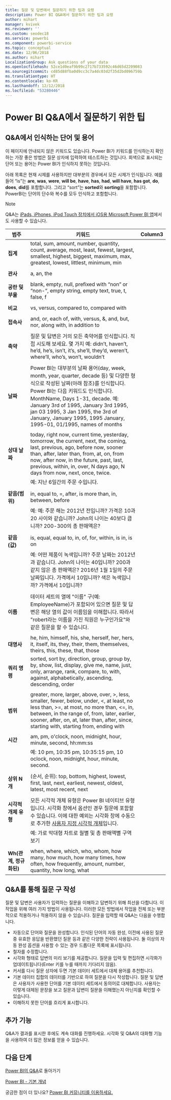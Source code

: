 ```yaml
---
title: 질문 및 답변에서 질문하기 위한 팁과 요령
description: Power BI Q&A에서 질문하기 위한 팁과 요령
author: mihart
manager: kvivek
ms.reviewer: ''
ms.custom: seodec18
ms.service: powerbi
ms.component: powerbi-service
ms.topic: conceptual
ms.date: 12/06/2018
ms.author: mihart
LocalizationGroup: Ask questions of your data
ms.openlocfilehash: 52ce1d0eaf9b99c2717b733592c46d65d2209083
ms.sourcegitcommit: cd85d88fba0d9cc3c7a4dc03d2f35d2bd096759b
ms.translationtype: HT
ms.contentlocale: ko-KR
ms.lasthandoff: 12/12/2018
ms.locfileid: "53280446"
---
```

# <a name="tips-for-asking-questions-in-power-bi-qa"></a>Power BI Q&A에서 질문하기 위한 팁
## <a name="words-and-terminology-that-qa-recognizes"></a>Q&A에서 인식하는 단어 및 용어
이 페이지에 안내되지 않은 키워드도 있습니다.  Power BI가 키워드를 인식하는지 확인하는 가장 좋은 방법은 질문 상자에 입력하여 테스트하는 것입니다.  회색으로 표시되는 단어 또는 용어는 Power BI가 인식하지 못하는 것입니다.

아래 목록은 현재 시제를 사용하지만 대부분의 경우에서 모든 시제가 인식됩니다. 예를 들어 “is”는 **are**, **was**, **were**, **will be**, **have**, **has**, **had**, **will have**, **has got**, **do**, **does**, **did**를 포함합니다.  그리고 “sort”는 **sorted**와 **sorting**을 포함합니다.  PowerBI는 단어의 단수와 복수를 모두 인식하고 포함합니다. 

> [!NOTE]
> Q&A는 [iPads, iPhones, iPod Touch 장치에서 iOS용 Microsoft Power BI 앱](mobile/mobile-apps-ios-qna.md)에서도 사용할 수 있습니다.
>  


|범주  |키워드  |Column3  |
|---------|---------|---------|
|**집계**     | total, sum, amount, number, quantity, count, average, most, least, fewest, largest, smallest, highest, biggest, maximum, max, greatest, lowest, littlest, minimum, min          |
|     |         |         
**관사**     |  a, an, the              |
|     |         |         
|**공란 및 부울**     |   blank, empty, null, prefixed with “non” or “non-“, empty string, empty text, true, t, false, f          |
|     |         |         |
|**비교**     |   vs, versus, compared to, compared with            |
|     |         |         |
|**접속사**     |  and, or, each of, with, versus, &, and, but, nor, along with, in addition to       |         
|          |         |
|**축약**     |  질문 및 답변은 거의 모든 축약어를 인식합니다. 직접 시도해 보세요.  몇 가지 예: didn’t, haven’t, he’d, he’s, isn’t, it’s, she’ll, they’d, weren’t, where’ll, who’s, won’t, wouldn’t          |
|        |         |
|**날짜**     |       Power BI는 대부분의 날짜 용어(day, week, month, year, quarter, decade 등) 및 다양한 형식으로 작성된 날짜(아래 참조)를 인식합니다. Power BI는 다음 키워드도 인식합니다. MonthName, Days 1-31, decade. 예: January 3rd of 1995, January 3rd 1995, jan 03 1995, 3 Jan 1995, the 3rd of January, January 1995, 1995 January, 1995-01, 01/1995, names of months         |
|        |         |
|**상대 날짜**     |   today, right now, current time, yesterday, tomorrow, the current, next, the coming, last, previous, ago, before now, sooner than, after, later than, from, at, on, from now, after now, in the future, past, last, previous, within, in, over, N days ago, N days from now, next, once, twice.|
|    |  예: 지난 6일간의 주문 수입니다.  |            |
|        |         |
|**같음(범위)**     |   in, equal to, =, after, is more than, in, between, before  |
|  |예: 예: 주문 해는 2012년 전입니까? 가격은 10과 20 사이와 같습니까? John의 나이는 40보다 큽니까? 200-300의 총 판매액은?              |
|        |         |
|**같음(값)**     |   is, equal, equal to, in, of, for, within, is in, is on |
|   | 예: 어떤 제품이 녹색입니까? 주문 날짜는 2012년과 같습니다. John의 나이는 40입니까? 200과 같지 않은 총 판매액은? 2016년 1월 1일의 주문 날짜입니다. 가격에서 10입니까? 색은 녹색입니까? 가격에서 10입니까?              |
|        |         |
|**이름**     |       데이터 세트의 열에 "이름" 구(예: EmployeeName)가 포함되어 있으면 질문 및 답변은 해당 열의 값이 이름임을 이해합니다. 따라서 "robert라는 이름을 가진 직원은 누구인가요"와 같은 질문을 할 수 있습니다.          |
|        |         |
**대명사**  | he, him, himself, his, she, herself, her, hers, it, itself, its, they, their, them, themselves, theirs, this, these, that, those
|**쿼리 명령**     |    sorted, sort by, direction, group, group by, by, show, list, display, give me, name, just, only, arrange, rank, compare, to, with, against, alphabetically, ascending, descending, order             |
|        |         |
|**범위**     |      greater, more, larger, above, over, >, less, smaller, fewer, below, under, <,  at least, no less than, >=, at most, no more than, <=, in, between, in the range of, from, later, earlier, sooner, after, on, at, later than, after, since, starting with, starting from, ending with           |
|        |         |
**시간**  |am, pm, o'clock, noon, midnight, hour, minute, second, hh:mm:ss  |
|  |  예: 10 pm, 10:35 pm, 10:35:15 pm, 10 oclock, noon, midnight, hour, minute, second.  |
|  |  |
|**상위 N개**     |     (순서, 순위): top, bottom, highest, lowest, first, last, next, earliest, newest, oldest, latest, most recent, next            |
|        |         |
|**시각적 개체 유형**     |  모든 시각적 개체 유형은 Power BI 네이티브 유형입니다.  시각화 창에서 옵션인 경우 질문에 포함할 수 있습니다.  이에 대한 예외는 시각화 창에 수동으로 추가한 [사용자 지정 시각적 개체](../power-bi-custom-visuals.md)입니다.  |
|  |  예: 가로 막대형 차트로 월별 및 총 판매액별 구역 보기               |
|        |         |
|**Wh(관계, 정규화된)**  | when, where, which, who, whom, how many, how much, how many times, how often, how frequently, amount, number, quantity, how long, what                |

## <a name="qa-helps-you-phrase-the-question"></a>Q&A를 통해 질문 구 작성
질문 및 답변은 사용자가 입력하는 질문을 이해하고 답변하기 위해 최선을 다합니다. 이 작업을 위해 여러 가지 방법이 사용됩니다. 이러한 모든 방법에서 작업을 전체 또는 부분적으로 적용하거나 적용하지 않을 수 있습니다. 질문을 입력할 때 Q&A는 다음을 수행합니다.

* 자동으로 단어와 질문을 완성합니다. 인식된 단어의 자동 완성, 이전에 사용된 질문 중 유효한 응답을 반환했던 질문 등과 같은 다양한 전략이 사용됩니다. 둘 이상의 자동 완성 옵션을 사용할 수 있는 경우 드롭다운 목록에 표시됩니다.
* 철자를 수정합니다.
* 시각화 형태로 답변의 미리 보기를 제공합니다. 질문을 입력 및 편집하면 시각화가 업데이트됩니다(Enter 키를 누를 때까지 기다리지 않음).
* 커서를 다시 질문 상자에 두면 기본 데이터 세트에서 대체 용어를 추천합니다.
* 기본 데이터 집합의 데이터를 기반으로 하여 질문을 다시 작성합니다. 질문 및 답변은 사용자가 사용한 단어를 기본 데이터 세트에서 동의어로 대체합니다. 사용자는 이렇게 대체된 문장을 보고 질문과 답변이 질문을 이해했는지 아닌지를 확인할 수 있습니다. 
* 이해하지 못한 단어를 흐리게 표시합니다.

## <a name="dont-stop-now"></a>추가 기능
Q&A가 결과를 표시한 후에도 계속 대화를 진행하세요. 시각화 및 Q&A의 대화형 기능을 사용하여 더 많은 정보를 얻을 수 있습니다.

## <a name="next-steps"></a>다음 단계
[Power BI의 Q&A](end-user-q-and-a.md)로 돌아가기  

[Power BI - 기본 개념](end-user-basic-concepts.md)  

궁금한 점이 더 있나요? [Power BI 커뮤니티를 이용하세요.](http://community.powerbi.com/)

